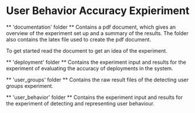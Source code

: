 # User Behavior Accuracy Expieriment

** 'documentation' folder **
Contains a pdf document, which gives an overview of the experiment set up and a summary of the results.
The folder also contains the latex file used to create the pdf document.

To get started read the document to get an idea of the experiment.

** 'deployment' folder **
Contains the experiment input and results for the experiment of evaluating the accuracy of deployments in the system.

** 'user_groups' folder **
Contains the raw result files of the detecting user groups experiment.

** 'user_behavior' folder **
Contains the experiment input and results for the experiment of detecting and representing user behaviour.
